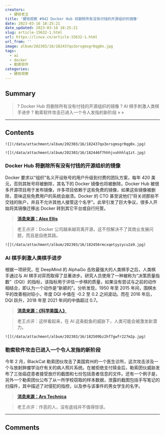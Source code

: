 ```yaml
---
creators:
  - 硬核老王
title: '硬核观察 #942 Docker Hub 将删除所有没有付钱的开源组织的镜像'
date: 2023-03-16 18:25:21
date_updated: 2023-03-16 18:25:21
slug: article-15632-1.html
url: https://linux.cn/article-15632-1.html
url_from: ''
image: album/202303/16/182437qo3orsgmsgr0qg0x.jpg
tags:
  - ai
  - docker
  - 勒索软件
categories:
  - 硬核观察
---
```


## Summary

> ? Docker Hub 将删除所有没有付钱的开源组织的镜像
> ? AI 棋手刺激人类棋手进步
> ? 勒索软件攻击已进入一个令人发指的新阶段
> » 
> »

***

<!-- more -->

## Contents

`![](/data/attachment/album/202303/16/182437qo3orsgmsgr0qg0x.jpg)`

`![](/data/attachment/album/202303/16/182446f7hhhjvuhhhlq1zt.jpg)`

### Docker Hub 将删除所有没有付钱的开源组织的镜像

Docker 要求以“组织”名义开设账号的用户升级到付费的团队方案，每年 420 美元，否则其账号将被删除，其名下的 Docker 镜像也将被删除。Docker Hub 被很多开源项目用于发布镜像，许多项目依赖于这些免费的镜像，如果这些镜像被删除，意味这些免费用户的系统会崩溃。Docker 的 CTO 甚至说他们“将关闭那些不交钱的账户，并且不允许其他人接管这个名字”。此举引发了巨大争议，很多人开始将其镜像迁移出 Docker 转到其它平台或自行托管。

> 
> **[消息来源：Alex Ellis](https://blog.alexellis.io/docker-is-deleting-open-source-images/)**
> 
> 
> 

> 
> 老王点评：Docker 公司越来越背离开源，这不但解决不了其商业发展问题，而且是自绝其路。
> 
> 
> 

`![](/data/attachment/album/202303/16/182456rmcxqetyyzycu2a9.jpg)`

### AI 棋手刺激人类棋手进步

根据一项研究，在 DeepMind 的 AlphaGo 击败最强大的人类棋手之后，人类棋手通过与 AI 棋手对弈而取得了显著进步。研究人员使用了一种被称为“决策质量指数”（DQI）的指标，该指标用于评估一步棋的质量，如果没有尝试与之前的动作相结合，即认为一个动作是“新颖的”。分析发现，1950 年至 2015 年间，围棋水平的改善相对较小，年度 DQI 中值在 -0.2 至 0.2 之间波动。而在 2016 年后，DQI 跃升，2018 年至 2021 年间的中值超过 0.7。

> 
> **[消息来源：《科学美国人》](https://www.scientificamerican.com/article/ais-victories-in-go-inspire-better-human-game-playing/)**
> 
> 
> 

> 
> 老王点评：这样看起来，在 AI 这条鲶鱼的威胁下，人类可能会被激发新潜力。
> 
> 
> 

`![](/data/attachment/album/202303/16/182509bz2hf7gwfr227m2p.jpg)`

### 勒索软件攻击已进入一个令人发指的新阶段

今年 2 月，BlackCat 勒索团伙攻击了美国宾州的一个医生诊所，这次攻击涉及一个与放射肿瘤学治疗有关的病人照片系统。在被拒绝支付赎金后，勒索团伙威胁发布了三张癌症患者接受放疗的截图和七份包括患者信息的文件。还有一个例子是，另外一个勒索团伙公布了从一所学校窃取的样本数据，泄露的截图包括手写笔记的扫描件，其中描述了对侵犯的指控，以及参与该事件的男女学生的名字。

> 
> **[消息来源：Ars Technica](https://arstechnica.com/information-technology/2023/03/ransomware-attacks-have-entered-a-heinous-new-phase/)**
> 
> 
> 

> 
> 老王点评：作恶的人，没有底线并不值得惊讶。
> 
> 
>

***

## Comments
